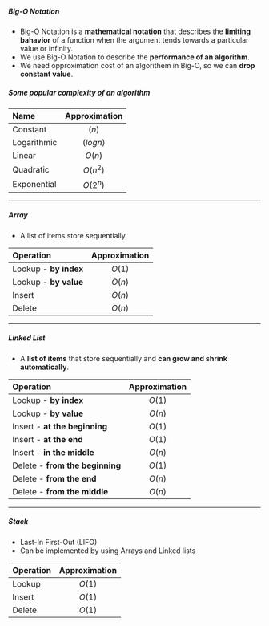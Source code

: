 ##### Big-O Notation
- Big-O Notation is a **mathematical notation** that describes the **limiting bahavior** of a function when the argument tends towards a particular value or infinity.
- We use Big-O Notation to describe the **performance of an algorithm**.
- We need opproximation cost of an algorithem in Big-O, so we can **drop constant value**.

##### Some popular complexity of an algorithm
| Name | Approximation |
| :--- | :---: |
| Constant | $(n)$ |
| Logarithmic | $(log n)$ |
| Linear | $O(n)$ |
| Quadratic | $O(n^2)$ |
| Exponential | $O(2^n)$ |

---
##### Array
- A list of items store sequentially.

| Operation | Approximation |
| :--- | :---: |
| Lookup - **by index** | $O(1)$ |
| Lookup - **by value** | $O(n)$ |
| Insert | $O(n)$ |
| Delete | $O(n)$ |

---
##### Linked List
- A **list of items** that store sequentially and **can grow and shrink automatically**.

| Operation | Approximation |
| :--- | :---: |
| Lookup - **by index** | $O(1)$ |
| Lookup - **by value** | $O(n)$ |
| Insert - **at the beginning** | $O(1)$ |
| Insert - **at the end** | $O(1)$ |
| Insert - **in the middle** | $O(n)$ |
| Delete - **from the beginning**| $O(1)$ |
| Delete - **from the end** | $O(n)$ |
| Delete - **from the middle** | $O(n)$ |

---
##### Stack
- Last-In First-Out (LIFO)
- Can be implemented by using Arrays and Linked lists

| Operation | Approximation |
| :--- | :---: |
| Lookup | $O(1)$ |
| Insert | $O(1)$ |
| Delete | $O(1)$ |
